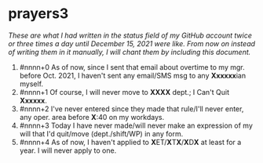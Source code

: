 # prayers3

*These are what I had written in the status field of my GitHub account twice or three times a day until December 15, 2021 were like.  From now on instead of writing them in it manually, I will chant them by including this document.*  

1. \#nnnn+0 As of now, since I sent that email about overtime to my mgr. before Oct. 2021, I haven't sent any email/SMS msg to any **Xxxxxx**ian myself.  
2. \#nnnn+1 Of course, I will never move to **XXXX** dept.; I Can't Quit **Xxxxxx**.  
3. \#nnnn+2 I've never entered since they made that rule/I'll never enter, any oper. area before **X**:40 on my workdays.  
4. \#nnnn+3 Today I have never made/will never make an expression of my will that I'd quit/move (dept./shift/WP) in any form.  
5. \#nnnn+4 As of now, I haven't applied to **X**ET/**X**T**X**/**X**D**X** at least for a year.  I will never apply to one.  

